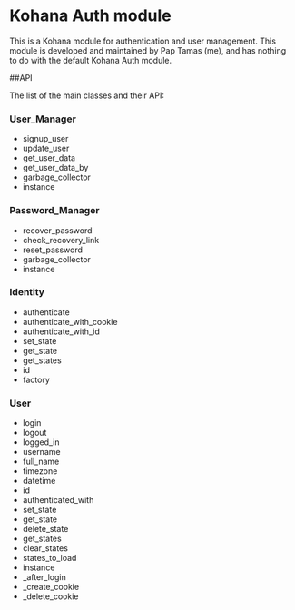 Kohana Auth module
===================

This is a Kohana module for authentication and user management.
This module is developed and maintained by Pap Tamas (me), and has nothing to do with the default Kohana Auth module.

##API

The list of the main classes and their API:

### User_Manager

- signup_user
- update_user
- get_user_data
- get_user_data_by
- garbage_collector
- instance


### Password_Manager

- recover_password
- check_recovery_link
- reset_password
- garbage_collector
- instance


### Identity

- authenticate
- authenticate_with_cookie
- authenticate_with_id
- set_state
- get_state
- get_states
- id
- factory


### User

- login
- logout
- logged_in
- username
- full_name
- timezone
- datetime
- id
- authenticated_with
- set_state
- get_state
- delete_state
- get_states
- clear_states
- states_to_load
- instance
- _after_login
- _create_cookie
- _delete_cookie

